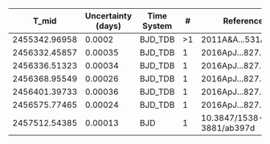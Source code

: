 |T_mid|Uncertainty (days)           |Time System|#                                            |Reference                           |
|-----|-----------------------------|-----------|---------------------------------------------|------------------------------------|
|2455342.96958|0.0002                       |BJD_TDB    |>1                                           |2011A&A...531A..40F                 |
|2456332.45857|0.00035                      |BJD_TDB    |1                                            |2016ApJ...827...19F                 |
|2456336.51323|0.00034                      |BJD_TDB    |1                                            |2016ApJ...827...19F                 |
|2456368.95549|0.00026                      |BJD_TDB    |1                                            |2016ApJ...827...19F                 |
|2456401.39733|0.00036                      |BJD_TDB    |1                                            |2016ApJ...827...19F                 |
|2456575.77465|0.00024                      |BJD_TDB    |1                                            |2016ApJ...827...19F                 |
|2457512.54385|0.00013                      |BJD        |1                                            |10.3847/1538-3881/ab397d            |
